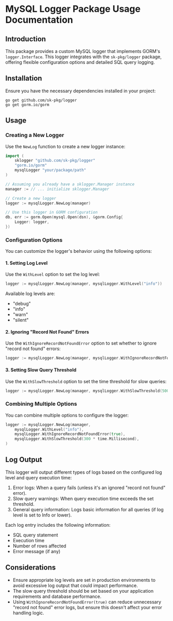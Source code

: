 # MySQL Logger Package Usage Documentation

## Introduction

This package provides a custom MySQL logger that implements GORM's `logger.Interface`. This logger integrates with the `sk-pkg/logger` package, offering flexible configuration options and detailed SQL query logging.

## Installation

Ensure you have the necessary dependencies installed in your project:

```shell
go get github.com/sk-pkg/logger
go get gorm.io/gorm
```

## Usage

### Creating a New Logger

Use the `NewLog` function to create a new logger instance:

```go
import (
    sklogger "github.com/sk-pkg/logger"
    "gorm.io/gorm"
    mysqlLogger "your/package/path"
)

// Assuming you already have a sklogger.Manager instance
manager := // ... initialize sklogger.Manager

// Create a new logger
logger := mysqlLogger.NewLog(manager)

// Use this logger in GORM configuration
db, err := gorm.Open(mysql.Open(dsn), &gorm.Config{
    Logger: logger,
})
```

### Configuration Options

You can customize the logger's behavior using the following options:

#### 1. Setting Log Level

Use the `WithLevel` option to set the log level:

```go
logger := mysqlLogger.NewLog(manager, mysqlLogger.WithLevel("info"))
```

Available log levels are:
- "debug"
- "info"
- "warn"
- "silent"

#### 2. Ignoring "Record Not Found" Errors

Use the `WithIgnoreRecordNotFoundError` option to set whether to ignore "record not found" errors:

```go
logger := mysqlLogger.NewLog(manager, mysqlLogger.WithIgnoreRecordNotFoundError(true))
```

#### 3. Setting Slow Query Threshold

Use the `WithSlowThreshold` option to set the time threshold for slow queries:

```go
logger := mysqlLogger.NewLog(manager, mysqlLogger.WithSlowThreshold(500 * time.Millisecond))
```

### Combining Multiple Options

You can combine multiple options to configure the logger:

```go
logger := mysqlLogger.NewLog(manager,
    mysqlLogger.WithLevel("info"),
    mysqlLogger.WithIgnoreRecordNotFoundError(true),
    mysqlLogger.WithSlowThreshold(300 * time.Millisecond),
)
```

## Log Output

This logger will output different types of logs based on the configured log level and query execution time:

1. Error logs: When a query fails (unless it's an ignored "record not found" error).
2. Slow query warnings: When query execution time exceeds the set threshold.
3. General query information: Logs basic information for all queries (if log level is set to Info or lower).

Each log entry includes the following information:
- SQL query statement
- Execution time
- Number of rows affected
- Error message (if any)

## Considerations

- Ensure appropriate log levels are set in production environments to avoid excessive log output that could impact performance.
- The slow query threshold should be set based on your application requirements and database performance.
- Using `WithIgnoreRecordNotFoundError(true)` can reduce unnecessary "record not found" error logs, but ensure this doesn't affect your error handling logic.